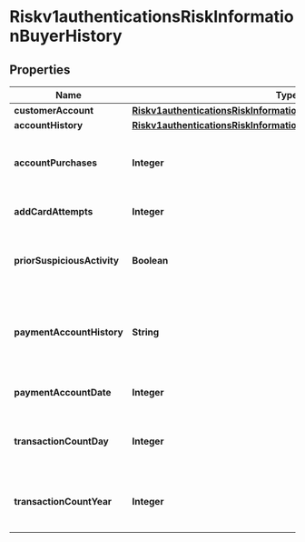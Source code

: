 
# Riskv1authenticationsRiskInformationBuyerHistory

## Properties
Name | Type | Description | Notes
------------ | ------------- | ------------- | -------------
**customerAccount** | [**Riskv1authenticationsRiskInformationBuyerHistoryCustomerAccount**](Riskv1authenticationsRiskInformationBuyerHistoryCustomerAccount.md) |  |  [optional]
**accountHistory** | [**Riskv1authenticationsRiskInformationBuyerHistoryAccountHistory**](Riskv1authenticationsRiskInformationBuyerHistoryAccountHistory.md) |  |  [optional]
**accountPurchases** | **Integer** | Number of purchases with this cardholder account during the previous six months. Recommended for Discover ProtectBuy.  |  [optional]
**addCardAttempts** | **Integer** | Number of add card attempts in the last 24 hours. Recommended for Discover ProtectBuy.  |  [optional]
**priorSuspiciousActivity** | **Boolean** | Indicates whether the merchant experienced suspicious activity (including previous fraud) on the account. Recommended for Discover ProtectBuy.  |  [optional]
**paymentAccountHistory** | **String** | This only applies for NEW_ACCOUNT and EXISTING_ACCOUNT in creationHistory. Possible values are: - PAYMENT_ACCOUNT_EXISTS - PAYMENT_ACCOUNT_ADDED_NOW  |  [optional]
**paymentAccountDate** | **Integer** | Date applicable only for PAYMENT_ACCOUNT_EXISTS in paymentAccountHistory  |  [optional]
**transactionCountDay** | **Integer** | Number of transaction (successful or abandoned) for this cardholder account within the last 24 hours. Recommended for Discover ProtectBuy.  |  [optional]
**transactionCountYear** | **Integer** | Number of transaction (successful or abandoned) for this cardholder account within the last year. Recommended for Discover ProtectBuy.  |  [optional]



